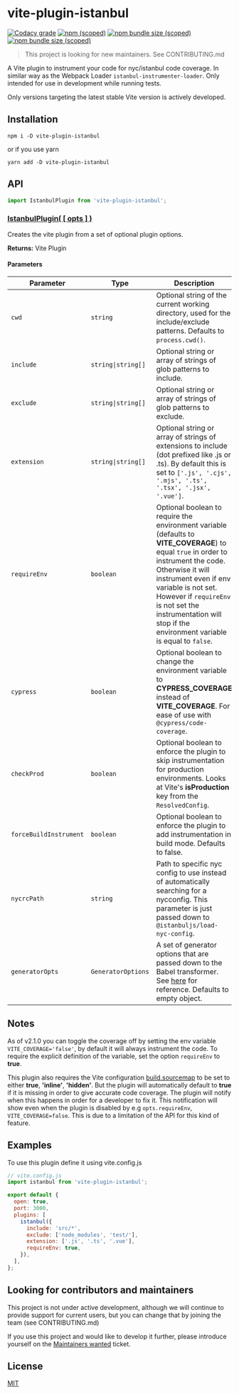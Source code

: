vite-plugin-istanbul
==========================

[![Codacy grade](https://img.shields.io/codacy/grade/a0c628b128c044269faefc1da74382f7?style=for-the-badge&logo=codacy)](https://www.codacy.com/gh/iFaxity/vite-plugin-istanbul/dashboard)
[![npm (scoped)](https://img.shields.io/npm/v/vite-plugin-istanbul?style=for-the-badge&logo=npm)](https://npmjs.org/package/vite-plugin-istanbul)
[![npm bundle size (scoped)](https://img.shields.io/bundlephobia/min/vite-plugin-istanbul?label=Bundle%20size&style=for-the-badge)](https://npmjs.org/package/vite-plugin-istanbul)
[![npm bundle size (scoped)](https://img.shields.io/bundlephobia/minzip/vite-plugin-istanbul?label=Bundle%20size%20%28gzip%29&style=for-the-badge)](https://npmjs.org/package/vite-plugin-istanbul)

> This project is looking for new maintainers. See CONTRIBUTING.md

A Vite plugin to instrument your code for nyc/istanbul code coverage. In similar way as the Webpack Loader `istanbul-instrumenter-loader`. Only intended for use in development while running tests.

Only versions targeting the latest stable Vite version is actively developed.

Installation
--------------------------
`npm i -D vite-plugin-istanbul`

or if you use yarn

`yarn add -D vite-plugin-istanbul`

API
--------------------------

```js
import IstanbulPlugin from 'vite-plugin-istanbul';
```

### [IstanbulPlugin( [ opts ] )](#istanbul-plugin)

Creates the vite plugin from a set of optional plugin options.

**Returns:** Vite Plugin

#### Parameters

| Parameter              | Type               | Description                                                                                                                                                                                                                                                                                                           |
| ---------------------- | ------------------ | --------------------------------------------------------------------------------------------------------------------------------------------------------------------------------------------------------------------------------------------------------------------------------------------------------------------- |
| `cwd`                  | `string`           | Optional string of the current working directory, used for the include/exclude patterns. Defaults to `process.cwd()`.                                                                                                                                                                                                 |
| `include`              | `string\|string[]` | Optional string or array of strings of glob patterns to include.                                                                                                                                                                                                                                                      |
| `exclude`              | `string\|string[]` | Optional string or array of strings of glob patterns to exclude.                                                                                                                                                                                                                                                      |
| `extension`            | `string\|string[]` | Optional string or array of strings of extensions to include (dot prefixed like .js or .ts). By default this is set to `['.js', '.cjs', '.mjs', '.ts', '.tsx', '.jsx', '.vue']`.                                                                                                                                      |
| `requireEnv`           | `boolean`          | Optional boolean to require the environment variable (defaults to **VITE_COVERAGE**) to equal `true` in order to instrument the code. Otherwise it will instrument even if env variable is not set. However if `requireEnv` is not set the instrumentation will stop if the environment variable is equal to `false`. |
| `cypress`              | `boolean`          | Optional boolean to change the environment variable to **CYPRESS_COVERAGE** instead of **VITE_COVERAGE**. For ease of use with `@cypress/code-coverage`.                                                                                                                                                              |
| `checkProd`            | `boolean`          | Optional boolean to enforce the plugin to skip instrumentation for production environments. Looks at Vite's **isProduction** key from the `ResolvedConfig`.                                                                                                                                                           |
| `forceBuildInstrument` | `boolean`          | Optional boolean to enforce the plugin to add instrumentation in build mode. Defaults to false.                                                                                                                                                                                                                       |
| `nycrcPath`            | `string`           | Path to specific nyc config to use instead of automatically searching for a nycconfig. This parameter is just passed down to `@istanbuljs/load-nyc-config`.                                                                                                                                                           |
| `generatorOpts`        | `GeneratorOptions` | A set of generator options that are passed down to the Babel transformer. See [here](https://babeljs.io/docs/babel-generator#options) for reference. Defaults to empty object.                                                                                                                                        |

Notes
--------------------------

As of v2.1.0 you can toggle the coverage off by setting the env variable `VITE_COVERAGE='false'`, by default it will always instrument the code. To require the explicit definition of the variable, set the option `requireEnv` to **true**.

This plugin also requires the Vite configuration [build.sourcemap](https://vitejs.dev/config/#build-sourcemap) to be set to either **true**, **'inline'**, **'hidden'**.
But the plugin will automatically default to **true** if it is missing in order to give accurate code coverage.
The plugin will notify when this happens in order for a developer to fix it. This notification will show even when the plugin is disabled by e.g `opts.requireEnv`, `VITE_COVERAGE=false`. This is due to a limitation of the API for this kind of feature.

Examples
--------------------------

To use this plugin define it using vite.config.js

```js
// vite.config.js
import istanbul from 'vite-plugin-istanbul';

export default {
  open: true,
  port: 3000,
  plugins: [
    istanbul({
      include: 'src/*',
      exclude: ['node_modules', 'test/'],
      extension: ['.js', '.ts', '.vue'],
      requireEnv: true,
    }),
  ],
};
```

Looking for contributors and maintainers
---------------------------------------------

This project is not under active development, although we will continue to provide support for current users, but you can change that by joining the team (see CONTRIBUTING.md)

If you use this project and would like to develop it further, please introduce yourself on the [Maintainers wanted](https://github.com/iFaxity/vite-plugin-istanbul/issues/341) ticket.

License
--------------------------

[MIT](./LICENSE)
